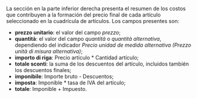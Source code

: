 La sección en la parte inferior derecha presenta el resumen de los costos que contribuyen a la formación del precio final de cada artículo seleccionado en la cuadrícula de artículos. Los campos presentes son:

- **prezzo unitario**: el valor del campo *prezzo*;  
- **quantità**: el valor del campo *quantità* o *quantità alternativa*, dependiendo del indicador *Precio unidad de medida alternativa (Prezzo unità di misura alternativa)*;  
- **importo di riga**: Precio artículo * Cantidad artículo;  
- **totale sconti**: la suma de los descuentos del artículo, incluidos también los descuentos finales;  
- **imponibile**: Importe bruto - Descuentos;  
- **imposta**: Imponible * tasa de IVA del artículo;  
- **totale**: Imponible + Impuesto.